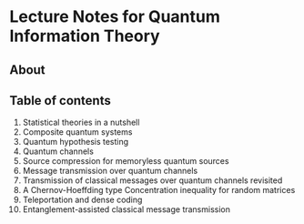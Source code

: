 # Lecture Notes for Quantum Information Theory 


## About

## Table of contents

1. Statistical theories in a nutshell
2. Composite quantum systems
3. Quantum hypothesis testing
4. Quantum channels
5. Source compression for memoryless quantum sources
6. Message transmission over quantum channels
7. Transmission of classical messages over quantum channels revisited 
8. A Chernov-Hoeffding type Concentration inequality for random matrices
9. Teleportation and dense coding
10. Entanglement-assisted classical message transmission